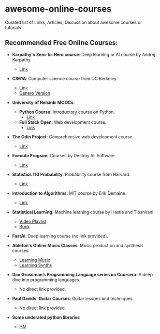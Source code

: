 # awesome-online-courses
Curated list of Links, Articles, Discussion about awesome courses or tutorials 
## Recommended Free Online Courses:

- **Karpathy's Zero-to-Hero course**: Deep learning or AI course by Andrej Karpathy.
  - [Link](https://karpathy.ai/zero-to-hero.html)

- **CS61A**: Computer science course from UC Berkeley.
  - [Link](https://cs61a.org/)
  - [Denero Version](https://cs61a.org/denero.html)

- **University of Helsinki MOOCs**:
  - **Python Course**: Introductory course on Python.
    - [Link](https://programming-23.mooc.fi/)
  - **Full Stack Open**: Web development course.
    - [Link](https://fullstackopen.com/en/)

- **The Odin Project**: Comprehensive web development course.
  - [Link](https://www.theodinproject.com/)

- **Execute Program**: Courses by Destroy All Software.
  - [Link](https://www.executeprogram.com/courses)

- **Statistics 110 Probability**: Probability course from Harvard.
  - [Link](https://projects.iq.harvard.edu/stat110/youtube)

- **Introduction to Algorithms**: MIT course by Erik Demaine.
  - [Link](https://ocw.mit.edu/courses/6-006-introduction-to-algorithms...)

- **Statistical Learning**: Machine learning course by Hastie and Tibshirani.
  - [Video Playlist](https://www.youtube.com/playlist?list=PLoROMvodv4rOzrYsAxzQy...)
  - [Book](https://www.statlearning.com/)

- **FastAI**: Deep learning course (no link provided).

- **Ableton's Online Music Classes**: Music production and synthesis courses.
  - [Learning Music](https://learningmusic.ableton.com/)
  - [Learning Synths](https://learningsynths.ableton.com/)

- **Dan Grossman’s Programming Language series on Coursera**: A deep dive into programming languages.
  - No direct link provided.

- **Paul Davids’ Guitar Courses**: Guitar lessons and techniques.
  - No direct link provided.
 
- **Some underated python libraries**
    - [HN](https://news.ycombinator.com/item?id=38505531)
